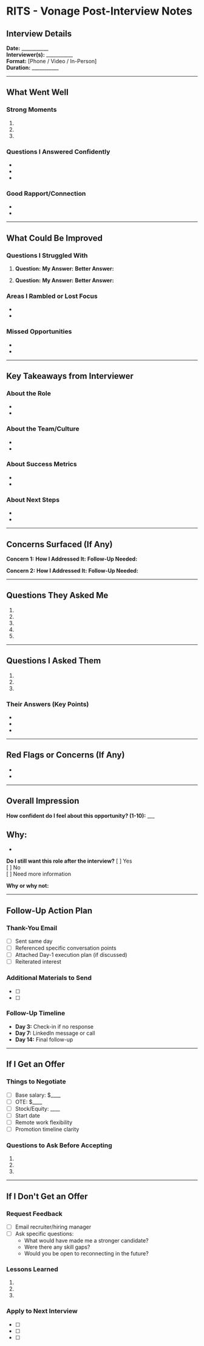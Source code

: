 # RITS - Vonage Post-Interview Notes

## Interview Details

**Date:** ___________  
**Interviewer(s):** ___________  
**Format:** [Phone / Video / In-Person]  
**Duration:** ___________  

---

## What Went Well

### Strong Moments
1. 
2. 
3. 

### Questions I Answered Confidently
- 
- 
- 

### Good Rapport/Connection
- 
- 

---

## What Could Be Improved

### Questions I Struggled With
1. **Question:** 
   **My Answer:** 
   **Better Answer:** 

2. **Question:** 
   **My Answer:** 
   **Better Answer:** 

### Areas I Rambled or Lost Focus
- 
- 

### Missed Opportunities
- 
- 

---

## Key Takeaways from Interviewer

### About the Role
- 
- 

### About the Team/Culture
- 
- 

### About Success Metrics
- 
- 

### About Next Steps
- 
- 

---

## Concerns Surfaced (If Any)

**Concern 1:** 
**How I Addressed It:** 
**Follow-Up Needed:** 

**Concern 2:** 
**How I Addressed It:** 
**Follow-Up Needed:** 

---

## Questions They Asked Me

1. 
2. 
3. 
4. 
5. 

---

## Questions I Asked Them

1. 
2. 
3. 

### Their Answers (Key Points)
- 
- 
- 

---

## Red Flags or Concerns (If Any)

- 
- 

---

## Overall Impression

**How confident do I feel about this opportunity? (1-10):** ___  

**Why:**
- 
- 

**Do I still want this role after the interview?**
[ ] Yes  
[ ] No  
[ ] Need more information  

**Why or why not:**


---

## Follow-Up Action Plan

### Thank-You Email
- [ ] Sent same day
- [ ] Referenced specific conversation points
- [ ] Attached Day-1 execution plan (if discussed)
- [ ] Reiterated interest

### Additional Materials to Send
- [ ] 
- [ ] 

### Follow-Up Timeline
- **Day 3:** Check-in if no response
- **Day 7:** LinkedIn message or call
- **Day 14:** Final follow-up

---

## If I Get an Offer

### Things to Negotiate
- [ ] Base salary: $____
- [ ] OTE: $____
- [ ] Stock/Equity: ____
- [ ] Start date
- [ ] Remote work flexibility
- [ ] Promotion timeline clarity

### Questions to Ask Before Accepting
1. 
2. 
3. 

---

## If I Don't Get an Offer

### Request Feedback
- [ ] Email recruiter/hiring manager
- [ ] Ask specific questions:
  - What would have made me a stronger candidate?
  - Were there any skill gaps?
  - Would you be open to reconnecting in the future?

### Lessons Learned
1. 
2. 
3. 

### Apply to Next Interview
- [ ] 
- [ ] 
- [ ] 

